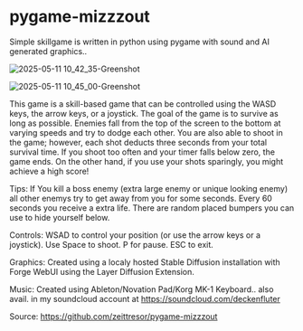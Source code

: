 # pygame-mizzzout
Simple skillgame is written in python using pygame with sound and AI generated graphics..

![2025-05-11 10_42_35-Greenshot](https://github.com/user-attachments/assets/db8b362d-a25f-466f-8bf9-e145c84f292a)

![2025-05-11 10_45_00-Greenshot](https://github.com/user-attachments/assets/ed0c6904-888b-4119-a59a-2151dbdfcb31)


This game is a skill-based game that can be controlled using the WASD keys, the arrow keys, or a joystick. The goal of the game is to survive as long as possible. Enemies fall from the top of the screen to the bottom at varying speeds and try to dodge each other. You are also able to shoot in the game; however, each shot deducts three seconds from your total survival time. If you shoot too often and your timer falls below zero, the game ends. On the other hand, if you use your shots sparingly, you might achieve a high score!

Tips:
If You kill a boss enemy (extra large enemy or unique looking enemy) all other enemys try to get away from you for some seconds. Every 60 seconds you receive a extra life. There are random placed bumpers you can use to hide yourself below.

Controls:
WSAD to control your position (or use the arrow keys or a joystick). Use Space to shoot. P for pause. ESC to exit.

Graphics:
Created using a localy hosted Stable Diffusion installation with Forge WebUI using the Layer Diffusion Extension.

Music:
Created using Ableton/Novation Pad/Korg MK-1 Keyboard.. also avail. in my soundcloud account at https://soundcloud.com/deckenfluter

Source:
https://github.com/zeittresor/pygame-mizzzout
